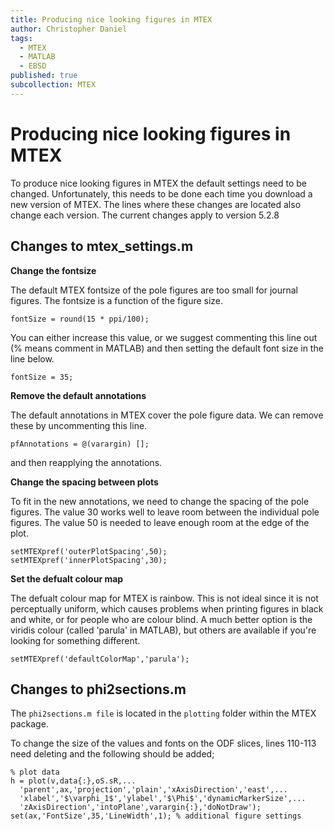 ```yaml
---
title: Producing nice looking figures in MTEX
author: Christopher Daniel
tags:
  - MTEX
  - MATLAB
  - EBSD
published: true
subcollection: MTEX
---
```


# Producing nice looking figures in MTEX

To produce nice looking figures in MTEX the default settings need to be changed. Unfortunately, this needs to be done each time you download a new version of MTEX. The lines where these changes are located also change each version. The current changes apply to version 5.2.8

## Changes to mtex_settings.m

**Change the fontsize**

The default MTEX fontsize of the pole figures are too small for journal figures. The fontsize is a function of the figure size.

```
fontSize = round(15 * ppi/100);
```

You can either increase this value, or we suggest commenting this line out (% means comment in MATLAB) and then setting the default font size in the line below.

```
fontSize = 35;
```

**Remove the default annotations**

The default annotations in MTEX cover the pole figure data. We can remove these by uncommenting this line.

```
pfAnnotations = @(varargin) [];
```

and then reapplying the annotations.

**Change the spacing between plots**

To fit in the new annotations, we need to change the spacing of the pole figures. The value 30 works well to leave room between the individual pole figures. The value 50 is needed to leave enough room at the edge of the plot.

```
setMTEXpref('outerPlotSpacing',50);
setMTEXpref('innerPlotSpacing',30);
```

**Set the defualt colour map**

The defualt colour map for MTEX is rainbow. This is not ideal since it is not perceptually uniform, which causes problems when printing figures in black and white, or for people who are colour blind. A much better option is the viridis colour (called 'parula' in MATLAB), but others are available if you're looking for something different.

```
setMTEXpref('defaultColorMap','parula');
```

## Changes to phi2sections.m

The `phi2sections.m file` is located in the `plotting` folder within the MTEX package.

To change the size of the values and fonts on the ODF slices, lines 110-113 need deleting and the following should be added;

```
% plot data
h = plot(v,data{:},oS.sR,...
  'parent',ax,'projection','plain','xAxisDirection','east',...
  'xlabel','$\varphi_1$','ylabel','$\Phi$','dynamicMarkerSize',...
  'zAxisDirection','intoPlane',varargin{:},'doNotDraw');
set(ax,'FontSize',35,'LineWidth',1); % additional figure settings
```


